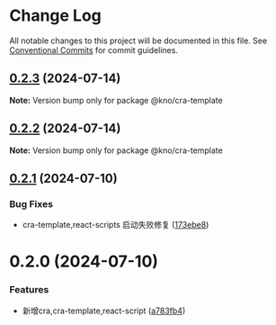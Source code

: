 # Change Log

All notable changes to this project will be documented in this file.
See [Conventional Commits](https://conventionalcommits.org) for commit guidelines.

## [0.2.3](https://e.coding.net/g-fvlo6487/forward/forward/compare/@kno/cra-template@0.2.1...@kno/cra-template@0.2.3) (2024-07-14)

**Note:** Version bump only for package @kno/cra-template

## [0.2.2](https://e.coding.net/g-fvlo6487/forward/forward/compare/@kno/cra-template@0.2.1...@kno/cra-template@0.2.2) (2024-07-14)

**Note:** Version bump only for package @kno/cra-template

## [0.2.1](https://e.coding.net/g-fvlo6487/forward/forward/compare/@kno/cra-template@0.2.0...@kno/cra-template@0.2.1) (2024-07-10)

### Bug Fixes

- cra-template,react-scripts 启动失败修复 ([173ebe8](https://e.coding.net/g-fvlo6487/forward/forward/commits/173ebe844489bc4c3ef8a6cb346fd19073ae8aa2))

# 0.2.0 (2024-07-10)

### Features

- 新增cra,cra-template,react-script ([a783fb4](https://e.coding.net/g-fvlo6487/forward/forward/commits/a783fb4d7df6b26be46effbee0af891d07d891cf))
